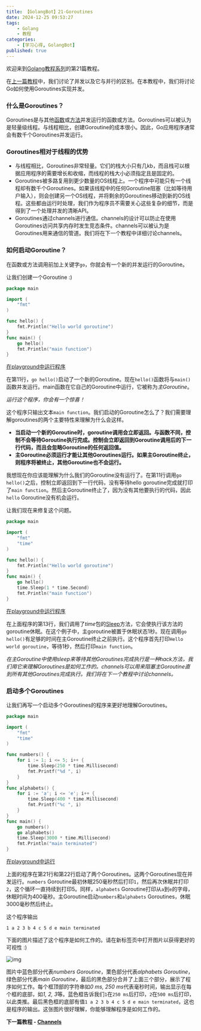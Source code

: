 ```yaml
---
title: 【GolangBot】21-Goroutines
date: 2024-12-25 09:53:27
tags: 
    - Golang
    - 教程
categories:
    - [学习心得, GolangBot]
published: true
---
```



欢迎来到[Golang教程系列](../golangbot/)的第21篇教程。

在[上一篇教程](../【GolangBot】20-并发介绍)中，我们讨论了并发以及它与并行的区别。在本教程中，我们将讨论Go如何使用Goroutines实现并发。

### 什么是Goroutines？

Goroutines是与其他[函数](../【GolangBot】6-函数)或[方法](../【GolangBot】17-方法)并发运行的函数或方法。Goroutines可以被认为是轻量级线程。与线程相比，创建Goroutine的成本很小。因此，Go应用程序通常会有数千个Goroutines并发运行。

### Goroutines相对于线程的优势

- 与线程相比，Goroutines非常轻量。它们的栈大小只有几kb，而且栈可以根据应用程序的需要增长和收缩，而线程的栈大小必须指定且是固定的。
- Goroutines被多路复用到更少数量的OS线程上。一个程序中可能只有一个线程却有数千个Goroutines。如果该线程中的任何Goroutine阻塞（比如等待用户输入），则会创建另一个OS线程，并将剩余的Goroutines移动到新的OS线程。这些都由运行时处理，我们作为程序员不需要关心这些复杂的细节，而是得到了一个处理并发的清晰API。
- Goroutines通过channels进行通信。channels的设计可以防止在使用Goroutines访问共享内存时发生竞态条件。channels可以被认为是Goroutines用来通信的管道。我们将在下一个教程中详细讨论channels。

### 如何启动Goroutine？

在函数或方法调用前加上关键字`go`，你就会有一个新的并发运行的Goroutine。

让我们创建一个Goroutine :)

```go
package main

import (
    "fmt"
)

func hello() {
    fmt.Println("Hello world goroutine")
}
func main() {
    go hello()
    fmt.Println("main function")
}
```

[在playground中运行程序](https://play.golang.org/p/zC78_fc1Hn)

在第11行，`go hello()`启动了一个新的Goroutine。现在`hello()`函数将与`main()`函数并发运行。main函数在它自己的Goroutine中运行，它被称为*主Goroutine*。

*运行这个程序，你会有一个惊喜！*

这个程序只输出文本`main function`。我们启动的Goroutine怎么了？我们需要理解goroutines的两个主要特性来理解为什么会这样。

- **当启动一个新的Goroutine时，goroutine调用会立即返回。与函数不同，控制不会等待Goroutine执行完成。控制会立即返回到Goroutine调用后的下一行代码，而且会忽略Goroutine的任何返回值。**
- **主Goroutine必须运行才能让其他Goroutines运行。如果主Goroutine终止，则程序将被终止，其他Goroutine也不会运行。**

我想现在你应该能理解为什么我们的Goroutine没有运行了。在第11行调用`go hello()`之后，控制立即返回到下一行代码，没有等待hello goroutine完成就打印了`main function`。然后主Goroutine终止了，因为没有其他要执行的代码，因此`hello` Goroutine没有机会运行。

让我们现在来修复这个问题。

```go
package main

import (  
    "fmt"
    "time"
)

func hello() {  
    fmt.Println("Hello world goroutine")
}
func main() {  
    go hello()
    time.Sleep(1 * time.Second)
    fmt.Println("main function")
}
```

[在playground中运行程序](https://play.golang.org/p/U9ZZuSql8-)

在上面程序的第13行，我们调用了*time*包的[Sleep](https://golang.org/pkg/time/#Sleep)方法，它会使执行该方法的goroutine休眠。在这个例子中，主goroutine被置于休眠状态1秒。现在调用`go hello()`有足够的时间在主Goroutine终止之前执行。这个程序首先打印`Hello world goroutine`，等待1秒，然后打印`main function`。

*在主Goroutine中使用sleep来等待其他Goroutines完成执行是一种hack方法，我们用它来理解Goroutines是如何工作的。channels可以用来阻塞主Goroutine直到所有其他Goroutines完成执行。我们将在下一个教程中讨论channels。*

### 启动多个Goroutines

让我们再写一个启动多个Goroutines的程序来更好地理解Goroutines。

```go
package main

import (  
    "fmt"
    "time"
)

func numbers() {  
    for i := 1; i <= 5; i++ {
        time.Sleep(250 * time.Millisecond)
        fmt.Printf("%d ", i)
    }
}
func alphabets() {  
    for i := 'a'; i <= 'e'; i++ {
        time.Sleep(400 * time.Millisecond)
        fmt.Printf("%c ", i)
    }
}
func main() {  
    go numbers()
    go alphabets()
    time.Sleep(3000 * time.Millisecond)
    fmt.Println("main terminated")
}
```

[在playground中运行](https://play.golang.org/p/oltn5nw0w3)

上面的程序在第21行和第22行启动了两个Goroutines。这两个Goroutines现在并发运行。`numbers` Goroutine最初休眠250毫秒然后打印`1`，然后再次休眠并打印`2`，这个循环一直持续到打印5。同样，`alphabets` Goroutine打印从`a`到`e`的字母，休眠时间为400毫秒。主Goroutine启动`numbers`和`alphabets` Goroutines，休眠3000毫秒然后终止。

这个程序输出

```fallback
1 a 2 3 b 4 c 5 d e main terminated
```

下面的图片描述了这个程序是如何工作的。请在新标签页中打开图片以获得更好的可视性 :)

![img](https://golangbot.com/content/images/2017/07/Goroutines-explained.png)

图片中蓝色部分代表*numbers Goroutine*，栗色部分代表*alphabets Goroutine*，绿色部分代表*main Goroutine*，最后的黑色部分合并了上面三个部分，展示了程序如何工作。每个框顶部的字符串如*0 ms, 250 ms*代表毫秒时间，输出显示在每个框的底部，如*1, 2, 3*等。蓝色框告诉我们`1`在`250 ms`后打印，`2`在`500 ms`后打印，以此类推。最后黑色框的底部有值`1 a 2 3 b 4 c 5 d e main terminated`，这也是程序的输出。这张图片很好理解，你能够理解程序是如何工作的。

**下一篇教程 - [Channels](../【GolangBot】22-Channels)**
